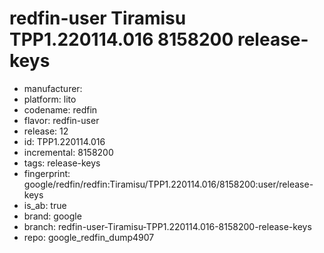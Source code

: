# redfin-user Tiramisu TPP1.220114.016 8158200 release-keys
- manufacturer: 
- platform: lito
- codename: redfin
- flavor: redfin-user
- release: 12
- id: TPP1.220114.016
- incremental: 8158200
- tags: release-keys
- fingerprint: google/redfin/redfin:Tiramisu/TPP1.220114.016/8158200:user/release-keys
- is_ab: true
- brand: google
- branch: redfin-user-Tiramisu-TPP1.220114.016-8158200-release-keys
- repo: google_redfin_dump4907
